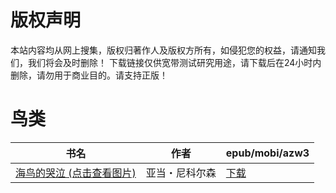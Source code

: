 # 版权声明

本站内容均从网上搜集，版权归著作人及版权方所有，如侵犯您的权益，请通知我们，我们将会及时删除！ 下载链接仅供宽带测试研究用途，请下载后在24小时内删除，请勿用于商业目的。请支持正版！

# 鸟类

| 书名 | 作者 | epub/mobi/azw3 |
| --- | --- | --- |
| [海鸟的哭泣 (点击查看图片)](https://www.dushupai.com/attachment/2024/06/10/f378e6ca8d02bf36.jpg) | 亚当・尼科尔森 | [下载](https://url89.ctfile.com/f/31084289-1357000207-89a275?p=8866) |
